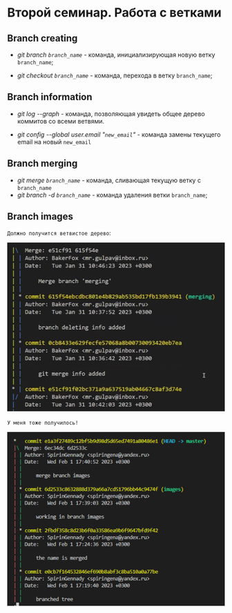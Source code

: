 # Второй семинар. Работа с ветками

## Branch creating

* *git branch `branch_name`* - команда, инициализирующая новую ветку `branch_name`;

* *git checkout `branch_name`* - команда, перехода в ветку `branch_name`;

## Branch information

* *git log --graph* - команда, позволяющая увидеть общее дерево коммитов со всеми ветвями.

* *git config --global user.email "`new_email`"* - команда замены текущего email на новый `new_email`

## Branch merging

* *git merge `branch_name`* - команда, сливающая текущую ветку с `branch_name`
* *git branch -d `branch_name`* - команда удаления ветки `branch_name`;

## Branch images

`Должно получится ветвистое дерево`:

![tree](branched_tree.png)

`У меня тоже получилось!`

![mi_tree](mi_tree.png)